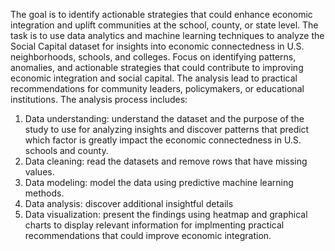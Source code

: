 The goal is to identify actionable strategies that could enhance economic integration and uplift communities at the school, county, or state level. The task is to use data analytics and machine learning techniques to analyze the Social Capital dataset for insights into economic connectedness in U.S. neighborhoods, schools, and colleges. Focus on identifying patterns, anomalies, and actionable strategies that could contribute to improving economic integration and social capital. The analysis lead to practical recommendations for community leaders, policymakers, or educational institutions.
The analysis process includes:
1. Data understanding: understand the dataset and the purpose of the study to use for analyzing insights and discover patterns that predict which factor is greatly impact the economic connectedness in U.S. schools and county.
2. Data cleaning: read the datasets and remove rows that have missing values.
3. Data modeling: model the data using predictive machine learning methods.
4. Data analysis: discover additional insightful details
5. Data visualization: present the findings using heatmap and graphical charts to display relevant information for implmenting practical recommendations that could improve economic integration.
